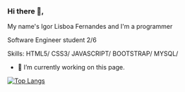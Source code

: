 ### Hi there 👋, 
My name's Igor Lisboa Fernandes
and I'm a programmer

Software Engineer student 2/6


Skills: HTML5/ CSS3/ JAVASCRIPT/ BOOTSTRAP/  MYSQL/ 

- 🔭 I’m currently working on this page. 

[![Top Langs](https://github-readme-stats.vercel.app/api/top-langs/?username=igorliisboa&layout=compact)](https://github.com/anuraghazra/github-readme-stats)

